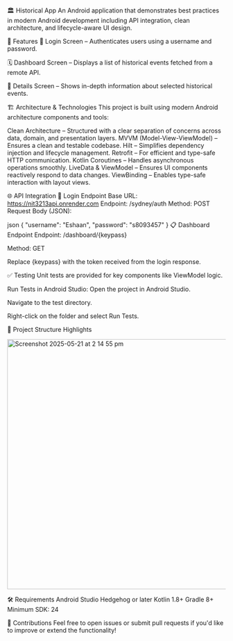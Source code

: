 🏛️ Historical App
An Android application that demonstrates best practices in modern Android development including API integration, clean architecture, and lifecycle-aware UI design.

📱 Features
🔐 Login Screen – Authenticates users using a username and password.

🗓️ Dashboard Screen – Displays a list of historical events fetched from a remote API.

📜 Details Screen – Shows in-depth information about selected historical events.

🏗️ Architecture & Technologies
This project is built using modern Android architecture components and tools:

Clean Architecture – Structured with a clear separation of concerns across data, domain, and presentation layers.
MVVM (Model-View-ViewModel) – Ensures a clean and testable codebase.
Hilt – Simplifies dependency injection and lifecycle management.
Retrofit – For efficient and type-safe HTTP communication.
Kotlin Coroutines – Handles asynchronous operations smoothly.
LiveData & ViewModel – Ensures UI components reactively respond to data changes.
ViewBinding – Enables type-safe interaction with layout views.

🌐 API Integration
🔑 Login Endpoint
Base URL: https://nit3213api.onrender.com
Endpoint: /sydney/auth
Method: POST
Request Body (JSON):

json
{
  "username": "Eshaan",
  "password": "s8093457"
}
📋 Dashboard Endpoint
Endpoint: /dashboard/{keypass}

Method: GET

Replace {keypass} with the token received from the login response.

✅ Testing
Unit tests are provided for key components like ViewModel logic.

Run Tests in Android Studio:
Open the project in Android Studio.

Navigate to the test directory.

Right-click on the folder and select Run Tests.

📂 Project Structure Highlights


<img width="576" alt="Screenshot 2025-05-21 at 2 14 55 pm" src="https://github.com/user-attachments/assets/239e74a0-4ed3-4eb3-8514-7f3e662ccc8f" />


🛠️ Requirements
Android Studio Hedgehog or later
Kotlin 1.8+
Gradle 8+
Minimum SDK: 24

🤝 Contributions
Feel free to open issues or submit pull requests if you'd like to improve or extend the functionality!

